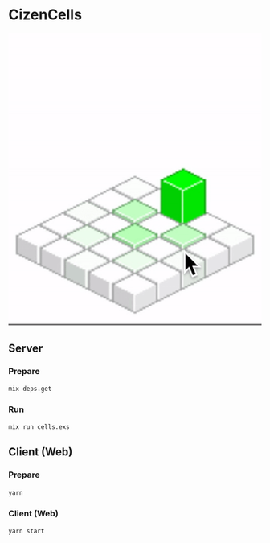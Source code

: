 # CizenCells

![Cizen Cells][5x5input]

## Server

### Prepare

```bash
mix deps.get
```

### Run

```bash
mix run cells.exs
```

## Client (Web)

### Prepare

```bash
yarn
```

### Client (Web)

```bash
yarn start
```

[5x5input]: https://github.com/kuy/cizen-cells/raw/master/misc/5x5input.gif
